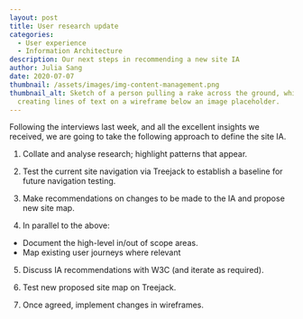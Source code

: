 ```yaml
---
layout: post
title: User research update
categories:
  - User experience
  - Information Architecture
description: Our next steps in recommending a new site IA
author: Julia Sang
date: 2020-07-07
thumbnail: /assets/images/img-content-management.png
thumbnail_alt: Sketch of a person pulling a rake across the ground, which is
  creating lines of text on a wireframe below an image placeholder.
---
```

Following the interviews last week, and all the excellent insights we received, we are going to take the following approach to define the site IA.

1. Collate and analyse research; highlight patterns that appear.

2. Test the current site navigation via Treejack to establish a baseline for future navigation testing.

3. Make recommendations on changes to be made to the IA and propose new site map.

4. In parallel to the above:
- Document the high-level in/out of scope areas.
- Map existing user journeys where relevant

5. Discuss IA recommendations with W3C (and iterate as required).

6. Test new proposed site map on Treejack.

7. Once agreed, implement changes in wireframes.